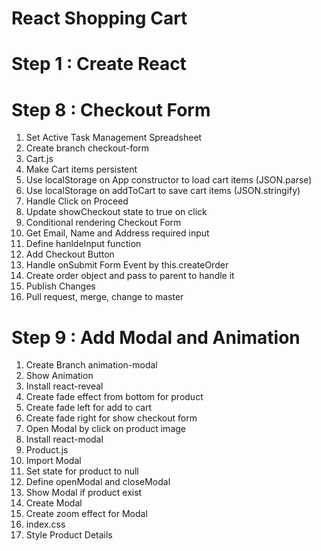 # React Shopping Cart

# Step 1 : Create React


# Step 8 : Checkout Form
  1. Set Active Task Management Spreadsheet
  2. Create branch checkout-form
  3. Cart.js
  4. Make Cart items persistent
  5. Use localStorage on App constructor to load cart items (JSON.parse)
  6. Use localStorage on addToCart to save cart items (JSON.stringify) 
  7. Handle Click on Proceed
  8. Update showCheckout state to true on click
  9. Conditional rendering Checkout Form
  10. Get Email, Name and Address required input
  11. Define hanldeInput function
  12. Add Checkout Button
  13. Handle onSubmit Form Event by this.createOrder
  14. Create order object and pass to parent to handle it
  15. Publish Changes
  16. Pull request, merge, change to master
  
# Step 9 : Add Modal and Animation
   1. Create Branch animation-modal
   2. Show Animation
   3. Install react-reveal
   4. Create fade effect from bottom for product
   5. Create fade left for add to cart
   6. Create fade right for show checkout form
   7. Open Modal by click on product image
   8. Install react-modal
   9. Product.js
   10. Import Modal
   11. Set state for product to null
   12. Define openModal and closeModal
   13. Show Modal if product exist
   14. Create Modal
   15. Create zoom effect for Modal
   16. index.css
   17. Style Product Details